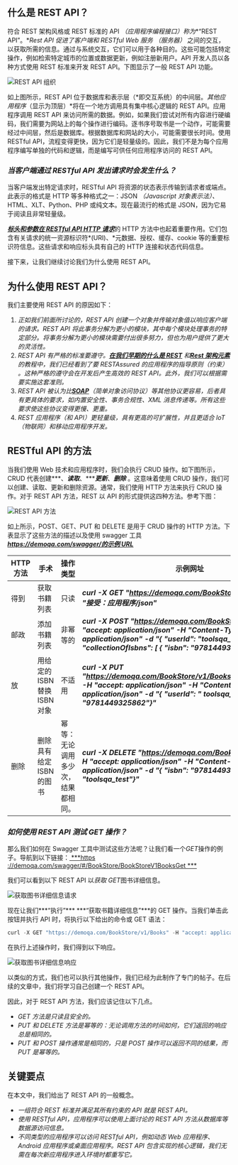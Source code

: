 ## 什么是 REST API？

符合 REST 架构风格或 REST 标准的 API *（应用程序编程接口）*称为***“REST API”。***Rest API 促进了客户端和 RESTful Web 服务*
（服务器）* 之间的交互，以获取所需的信息。通过与系统交互，它们可以用于各种目的。这些可能包括特定操作，例如检索特定城市的位置或数据更新，例如注册新用户。API
开发人员以各种方式使用 REST 标准来开发 REST API。下图显示了一般 REST API 功能。

![REST API 组织](https://toolsqa.com/gallery/selnium%20webdriver/1.REST%20API%20organization.png)

如上图所示，REST API 位于数据库和表示层（*即交互系统）的中间层。*其他应用程序*（显示为顶层）*将在一个地方调用具有集中核心逻辑的
REST API。应用程序调用 REST API
来访问所需的数据。例如，如果我们尝试对所有内容进行硬编码，我们需要为网站上的每个操作进行编码。逐书序号取书是一个动作，可能需要经过中间层，然后是数据库。根据数据库和网站的大小，可能需要很长时间。使用
RESTful API，流程变得更快，因为它们是轻量级的。因此，我们不是为每个应用程序编写单独的代码和逻辑，而是编写可供任何应用程序访问的
REST API。

### ***当客户端通过 RESTful API 发出请求时会发生什么？***

当客户端发出特定请求时，RESTful API 将资源的状态表示传输到请求者或端点。此表示的格式是 HTTP 等多种格式之一：JSON
*（Javascript 对象表示法）、* HTML、XLT、Python、PHP 或纯文本。现在最流行的格式是 JSON，因为它易于阅读且非常轻量级。

[***标头和参数在 RESTful API HTTP 请求***](https://www.toolsqa.com/client-server/http-request/)的 HTTP
方法中也起着重要作用。它们包含有关请求的统一资源标识符*(URI)、*元数据、授权、缓存、cookie 等的重要标识符信息。这些请求和响应标头具有自己的
HTTP 连接和状态代码信息。

接下来，让我们继续讨论我们为什么使用 REST API。

## 为什么使用 REST API？

我们主要使用 REST API 的原因如下：

1. *正如我们前面所讨论的，REST API 创建一个对象并传输对象值以响应客户端的请求。REST API
   将此事务分解为更小的模块，其中每个模块处理事务的特定部分。将事务分解为更小的模块需要付出很多努力，但也为用户提供了更大的灵活性。*
2. *REST API 有严格的标准要遵守。[***在我们早期的什么是 REST***](https://toolsqa.com/rest-assured/what-is-rest/)
   和[***Rest 架构元素***](https://toolsqa.com/rest-assured/rest-architectural-elements/)的教程中，我们已经看到了要
   RESTAssured 的应用程序的指导原则（约束） 。这种严格的遵守会在开发后产生高效的 REST
   API。此外，我们可以根据需要实施这套准则。*
3. *REST API 被认为比[***SOAP***](https://en.wikipedia.org/wiki/SOAP)（简单对象访问协议）等其他协议更容易，后者具有更具体的要求，如内置安全性、事务合规性、XML
   消息传递等。所有这些要求使这些协议变得更慢、更重。*
4. *REST 应用程序（和 API）更轻量级，具有更高的可扩展性，并且更适合 IoT（物联网）和移动应用程序开发。*

## RESTful API 的方法

当我们使用 Web 技术和应用程序时，我们会执行 CRUD 操作。如下图所示，CRUD 代表创建***、***读取***、******更新***、***删除***
。这意味着使用 CRUD 操作，我们可以创建、读取、更新和删除资源。通常，我们使用 HTTP 方法来执行 CRUD 操作。对于 REST API 方法，REST
以 API 的形式提供这四种方法。参考下图：

![REST API 方法](https://toolsqa.com/gallery/selnium%20webdriver/2.REST%20API%20methods.png)

如上所示，POST、GET、PUT 和 DELETE 是用于 CRUD 操作的 HTTP 方法。下表显示了这些方法的描述以及使用 swagger 工具[
***https://demoqa.com/swagger/的示例 URL***](https://demoqa.com/swagger/)

| HTTP 方法 | 手术                   | 操作类型              | 示例网址                                                                                                                                                                                                                 |
|---------|----------------------|-------------------|----------------------------------------------------------------------------------------------------------------------------------------------------------------------------------------------------------------------|
| 得到      | 获取书籍列表               | 只读                | ***curl -X GET "https://demoqa.com/BookStore/v1/Books" -H "接受：应用程序/json"***                                                                                                                                          |
| 邮政      | 添加书籍列表               | 非幂等的              | ***curl -X POST "https://demoqa.com/BookStore/v1/Books" -H "accept: application/json" -H "Content-Type: application/json" -d "{ "userId": "toolsqa_test" , "collectionOfIsbns": [ { "isbn": "9781449325862" } ]}"*** |
| 放       | 用给定的 ISBN 替换 ISBN 对象 | 不适用               | ***curl -X PUT "https://demoqa.com/BookStore/v1/Books/9781449325889" -H "accept: application/json" -H "Content-Type: application/json" -d "{ "userId": " toolsqa_test", "isbn": "9781449325862"}"***                 |
| 删除      | 删除具有给定 ISBN 的图书      | 幂等：无论调用多少次，结果都相同。 | ***curl -X DELETE "https://demoqa.com/BookStore/v1/Book" -H "accept: application/json" -H "Content-Type: application/json" -d "{ "isbn": "9781449325862" , "userId": "toolsqa_test"}"***                             |

### ***如何使用 REST API 测试 GET 操作？***

那么我们如何在 Swagger 工具中测试这些方法呢？让我们看一个*GET*操作的例子。导航到以下链接：[
***https ://demoqa.com/swagger/#/BookStore/BookStoreV1BooksGet
***](https://demoqa.com/swagger/#/BookStore/BookStoreV1BooksGet)

我们可以看到以下 REST API 以*获取 GET*图书详细信息。

![获取图书详细信息请求](https://toolsqa.com/gallery/selnium%20webdriver/3.Get%20Book%20Details%20Request.png)

现在让我们***“执行”*** ***“获取书籍详细信息”***的 GET 操作。当我们单击此按钮并执行 API 时，将执行以下给出的命令或 GET 语法：

```java
curl -X GET "https://demoqa.com/BookStore/v1/Books" -H "accept: application/json"
```

在执行上述操作时，我们得到以下响应。

![获取图书详细信息响应](https://toolsqa.com/gallery/selnium%20webdriver/4.GET%20Book%20details%20response.png)

以类似的方式，我们也可以执行其他操作，我们已经为此制作了专门的帖子。在后续的文章中，我们将学习自己创建一个 REST API。

因此，对于 REST API 方法，我们应该记住以下几点。

- *GET 方法是只读且安全的。*
- *PUT 和 DELETE 方法是幂等的：无论调用方法的时间如何，它们返回的响应总是相同的。*
- *PUT 和 POST 操作通常是相同的，只是 POST 操作可以返回不同的结果，而 PUT 是幂等的。*

## 关键要点

在本文中，我们给出了 REST API 的一般概念。

- *一组符合 REST 标准并满足其所有约束的 API 就是 REST API。*
- *使用 RESTful API，应用程序可以使用上面讨论的 REST API 方法从数据库等数据源访问信息。*
- *不同类型的应用程序可以访问 RESTful API，例如动态 Web 应用程序、Android 应用程序或桌面应用程序。REST API
  包含实现的核心逻辑，我们无需在每次新应用程序进入环境时都重写它。*